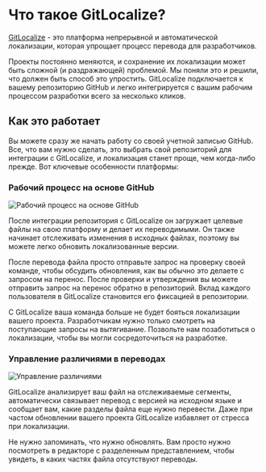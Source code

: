 # Что такое GitLocalize?

[GitLocalize](https://gitlocalize.com) - это платформа непрерывной и автоматической локализации, которая упрощает процесс перевода для разработчиков.

Проекты постоянно меняются, и сохранение их локализации может быть сложной (и раздражающей) проблемой. Мы поняли это и решили, что должен быть способ это упростить. GitLocalize подключается к вашему репозиторию GitHub и легко интегрируется с вашим рабочим процессом разработки всего за несколько кликов.

## Как это работает

Вы можете сразу же начать работу со своей учетной записью GitHub. Все, что вам нужно сделать, это выбрать свой репозиторий для интеграции с GitLocalize, и локализация станет проще, чем когда-либо прежде. Вот ключевые особенности платформы:

### Рабочий процесс на основе GitHub

![Рабочий процесс на основе GitHub](/assets/img/about/flow.png)

После интеграции репозитория с GitLocalize он загружает целевые файлы на свою платформу и делает их переводимыми. Он также начинает отслеживать изменения в исходных файлах, поэтому вы можете легко обновить локализованные версии.

После перевода файла просто отправьте запрос на проверку своей команде, чтобы обсудить обновления, как вы обычно это делаете с запросом на перенос. После проверки и утверждения вы можете отправить запрос на перенос обратно в репозиторий. Вклад каждого пользователя в GitLocalize становится его фиксацией в репозитории.

С GitLocalize ваша команда больше не будет бояться локализации вашего проекта. Разработчикам нужно только смотреть на поступающие запросы на вытягивание. Позвольте нам позаботиться о локализации, чтобы вы могли сосредоточиться на разработке.

### Управление различиями в переводах

![Управление различиями](/assets/img/about/diff_management.png)

GitLocalize анализирует ваш файл на отслеживаемые сегменты, автоматически связывает перевод с версией на исходном языке и сообщает вам, какие разделы файла еще нужно перевести. Даже при частом обновлении вашего проекта GitLocalize избавляет от стресса при локализации.

Не нужно запоминать, что нужно обновлять. Вам просто нужно посмотреть в редакторе с разделенным представлением, чтобы увидеть, в каких частях файла отсутствуют переводы.

<!--
Thanks for taking the time to read about GitLocalize. Check back often, as we have more features lined up that are almost ready to go. We're very excited for these additions and think that you will be too!
-->
